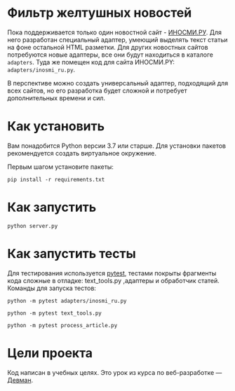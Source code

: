# Фильтр желтушных новостей

Пока поддерживается только один новостной сайт - [ИНОСМИ.РУ](https://inosmi.ru/). Для него разработан специальный адаптер, умеющий выделять текст статьи на фоне остальной HTML разметки. Для других новостных сайтов потребуются новые адаптеры, все они будут находиться в каталоге `adapters`. Туда же помещен код для сайта ИНОСМИ.PY: `adapters/inosmi_ru.py`.

В перспективе можно создать универсальный адаптер, подходящий для всех сайтов, но его разработка будет сложной и потребует дополнительных времени и сил.

# Как установить

Вам понадобится Python версии 3.7 или старше. Для установки пакетов рекомендуется создать виртуальное окружение.

Первым шагом установите пакеты:

```python3
pip install -r requirements.txt
```

# Как запустить

```python3
python server.py
```

# Как запустить тесты

Для тестирования используется [pytest](https://docs.pytest.org/en/latest/), тестами покрыты фрагменты кода сложные в отладке: text_tools.py ,адаптеры и обработчик статей. Команды для запуска тестов:

```
python -m pytest adapters/inosmi_ru.py
```

```
python -m pytest text_tools.py
```

```
python -m pytest process_article.py
```

# Цели проекта

Код написан в учебных целях. Это урок из курса по веб-разработке — [Девман](https://dvmn.org).
